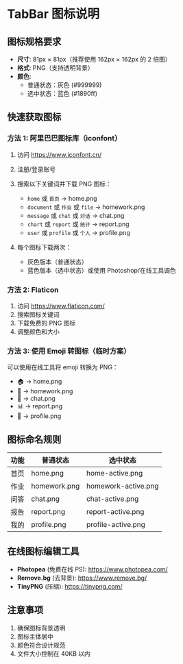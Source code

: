 # TabBar 图标说明

## 图标规格要求

- **尺寸**: 81px × 81px（推荐使用 162px × 162px 的 2 倍图）
- **格式**: PNG（支持透明背景）
- **颜色**: 
  - 普通状态：灰色 (#999999)
  - 选中状态：蓝色 (#1890ff)

## 快速获取图标

### 方法 1: 阿里巴巴图标库（iconfont）

1. 访问 https://www.iconfont.cn/
2. 注册/登录账号
3. 搜索以下关键词并下载 PNG 图标：
   - `home` 或 `首页` → home.png
   - `document` 或 `作业` 或 `file` → homework.png
   - `message` 或 `chat` 或 `对话` → chat.png
   - `chart` 或 `report` 或 `统计` → report.png
   - `user` 或 `profile` 或 `个人` → profile.png

4. 每个图标下载两次：
   - 灰色版本（普通状态）
   - 蓝色版本（选中状态）或使用 Photoshop/在线工具调色

### 方法 2: Flaticon

1. 访问 https://www.flaticon.com/
2. 搜索图标关键词
3. 下载免费的 PNG 图标
4. 调整颜色和大小

### 方法 3: 使用 Emoji 转图标（临时方案）

可以使用在线工具将 emoji 转换为 PNG：
- 🏠 → home.png
- 📝 → homework.png
- 💬 → chat.png
- 📊 → report.png
- 👤 → profile.png

## 图标命名规则

| 功能 | 普通状态 | 选中状态 |
|-----|---------|---------|
| 首页 | home.png | home-active.png |
| 作业 | homework.png | homework-active.png |
| 问答 | chat.png | chat-active.png |
| 报告 | report.png | report-active.png |
| 我的 | profile.png | profile-active.png |

## 在线图标编辑工具

- **Photopea** (免费在线 PS): https://www.photopea.com/
- **Remove.bg** (去背景): https://www.remove.bg/
- **TinyPNG** (压缩): https://tinypng.com/

## 注意事项

1. 确保图标背景透明
2. 图标主体居中
3. 颜色符合设计规范
4. 文件大小控制在 40KB 以内
